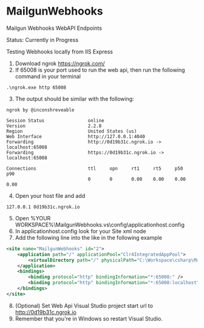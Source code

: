 # MailgunWebhooks
Mailgun Webhooks WebAPI Endpoints

Status: Currently in Progress

Testing Webhooks locally from IIS Express
1. Download ngrok https://ngrok.com/
2. If 65008 is your port used to run the web api, then run the following command in your terminal 
```
.\ngrok.exe http 65008
```
3. The output should be similar with the following:
```
ngrok by @inconshreveable

Session Status                online
Version                       2.2.8
Region                        United States (us)
Web Interface                 http://127.0.0.1:4040
Forwarding                    http://0d19b31c.ngrok.io -> localhost:65008
Forwarding                    https://0d19b31c.ngrok.io -> localhost:65008

Connections                   ttl     opn     rt1     rt5     p50     p90
                              0       0       0.00    0.00    0.00    0.00
```
4. Open your host file and add
```
127.0.0.1 0d19b31c.ngrok.io
```
5. Open %YOUR WORKSPACE%\MailgunWebhooks\.vs\config\applicationhost.config
6. In applicationhost.config look for your Site xml node
7. Add the following line <binding protocol="http" bindingInformation="*:65008:" /> into the <bindings> like in the following example
```xml
<site name="MailgunWebhooks" id="2">
    <application path="/" applicationPool="Clr4IntegratedAppPool">
        <virtualDirectory path="/" physicalPath="C:\Workspace\csharp\MailgunWebhooks\MailgunWebhooks" />
    </application>
    <bindings>
        <binding protocol="http" bindingInformation="*:65008:" />
        <binding protocol="http" bindingInformation="*:65008:localhost" />
    </bindings>
</site>
```
8. (Optional) Set Web Api Visual Studio project start url to http://0d19b31c.ngrok.io
9. Remember that you're in Windows so restart Visual Studio.
